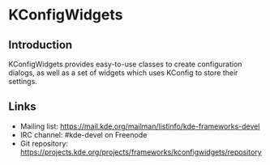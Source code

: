 # KConfigWidgets

## Introduction

KConfigWidgets provides easy-to-use classes to create configuration dialogs, as
well as a set of widgets which uses KConfig to store their settings.

## Links

- Mailing list: <https://mail.kde.org/mailman/listinfo/kde-frameworks-devel>
- IRC channel: #kde-devel on Freenode
- Git repository: <https://projects.kde.org/projects/frameworks/kconfigwidgets/repository>
